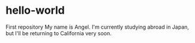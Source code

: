# hello-world
First repository
My name is Angel. I'm currently studying abroad in Japan, but I'll be returning to California very soon.
